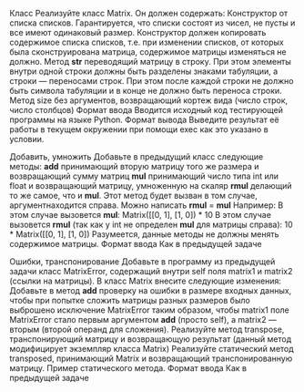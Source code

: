 Класс
Реализуйте класс Matrix. Он должен содержать:
Конструктор от списка списков. Гарантируется, что списки состоят из чисел, не пусты и все имеют одинаковый размер. Конструктор должен копировать содержимое списка списков, т.е. при изменении списков, от которых была сконструирована матрица, содержимое матрицы изменяться не должно.
Метод __str__ переводящий матрицу в строку. При этом элементы внутри одной строки должны быть разделены знаками табуляции, а строки — переносами строк. При этом после каждой строки не должно быть символа табуляции и в конце не должно быть переноса строки.
Метод size без аргументов, возвращающий кортеж вида (число строк, число столбцов)
Формат ввода
Вводится исходный код тестирующей программы на языке Python.
Формат вывода
Выведите результат её работы в текущем окружении при помощи exec как это указано в условии.

Добавить, умножить
Добавьте в предыдущий класс следующие методы:
__add__ принимающий вторую матрицу того же размера и возвращающий сумму матриц
__mul__ принимающий число типа int или float и возвращающий матрицу, умноженную на скаляр
__rmul__ делающий то же самое, что и __mul__. Этот метод будет вызван в том случае, аргументнаходится справа. Можно написать __rmul__ = __mul__
Например:
В этом случае вызовется __mul__: Matrix([[0, 1], [1, 0]) * 10
В этом случае вызовется __rmul__ (так как у int не определен __mul__ для матрицы справа): 10 * Matrix([[0, 1], [1, 0])
Разумеется, данные методы не должны менять содержимое матрицы.
Формат ввода
Как в предыдущей задаче

Ошибки, транспонирование
Добавьте в программу из предыдущей задачи класс MatrixError, содержащий внутри self поля matrix1 и matrix2 (ссылки на матрицы).
В класс Matrix внесите следующие изменения:
Добавьте в метод __add__ проверку на ошибки в размере входных данных, чтобы при попытке сложить матрицы разных размеров было выброшено исключение MatrixError таким образом, чтобы matrix1 поле MatrixError стало первым аргументом __add__ (просто self), а matrix2 — вторым (второй операнд для сложения).
Реализуйте метод transpose, транспонирующий матрицу и возвращающую результат (данный метод модифицирует экземпляр класса Matrix)
Реализуйте статический метод transposed, принимающий Matrix и возвращающий транспонированную матрицу. Пример статического метода.
Формат ввода
Как в предыдущей задаче

